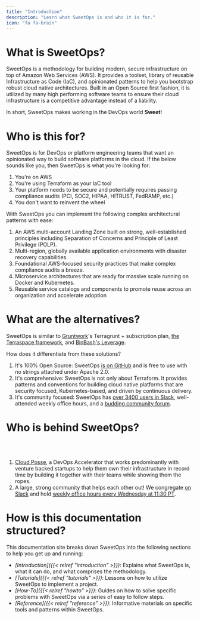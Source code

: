 ```yaml
---
title: "Introduction"
description: "Learn what SweetOps is and who it is for."
icon: "fa fa-brain"
---
```


# What is SweetOps?

SweetOps is a methodology for building modern, secure infrastructure on top of Amazon Web Services (AWS). It provides a toolset, library of reusable Infrastructure as Code (IaC), and opinionated patterns to help you bootstrap robust cloud native architectures. Built in an Open Source first fashion, it is utilized by many high performing software teams to ensure their cloud infrastructure is a competitive advantage instead of a liability.

In short, SweetOps makes working in the DevOps world **Sweet**!

# Who is this for?

SweetOps is for DevOps or platform engineering teams that want an opinionated way to build software platforms in the cloud. If the below sounds like you, then SweetOps is what you're looking for:

1. You're on AWS
1. You're using Terraform as your IaC tool
1. Your platform needs to be secure and potentially requires passing compliance audits (PCI, SOC2, HIPAA, HITRUST, FedRAMP, etc.)
1. You don't want to reinvent the wheel

With SweetOps you can implement the following complex architectural patterns with ease:

1. An AWS multi-account Landing Zone built on strong, well-established principles including Separation of Concerns and Principle of Least Privilege (POLP).
1. Multi-region, globally available application environments with disaster recovery capabilities.
1. Foundational AWS-focused security practices that make complex compliance audits a breeze.
1. Microservice architectures that are ready for massive scale running on Docker and Kubernetes.
1. Reusable service catalogs and components to promote reuse across an organization and accelerate adoption

# What are the alternatives?

SweetOps is similar to [Gruntwork](https://gruntwork.io/)'s Terragrunt + subscription plan, [the Terraspace framework](https://terraspace.cloud/), and [BinBash's Leverage](https://leverage.binbash.com.ar/).

How does it differentiate from these solutions?

1. It's 100% Open Source: SweetOps [is on GitHub](https://github.com/cloudposse) and is free to use with no strings attached under Apache 2.0.
1. It's comprehensive: SweetOps is not only about Terraform. It provides patterns and conventions for building cloud native platforms that are security focused, Kubernetes-based, and driven by continuous delivery.
1. It's community focused: SweetOps has [over 3400 users in Slack](https://sweetops.com/slack/), well-attended weekly office hours, and a [budding community forum](https://ask.sweetops.com/).

# Who is behind SweetOps?
<br></br>

1. [Cloud Posse](https://cloudposse.com), a DevOps Accelerator that works predominantly with venture backed startups to help them own their infrastructure in record time by building it together with their teams while showing them the ropes.
1. A large, strong community that helps each other out! We congregate [on Slack](https://sweetops.com/slack/) and hold [weekly office hours every Wednesday at 11:30 PT](https://cloudposse.com/office-hours/).


# How is this documentation structured?

This documentation site breaks down SweetOps into the following sections to help you get up and running:

- *[Introduction]({{< relref "introduction" >}})*: Explains what SweetOps is, what it can do, and what comprises the methodology.
- *[Tutorials]({{< relref "tutorials" >}})*: Lessons on how to utilize SweetOps to implement a project.
- *[How-To]({{< relref "howto" >}})*: Guides on how to solve specific problems with SweetOps via a series of easy to follow steps.
- *[Reference]({{< relref "reference" >}})*: Informative materials on specific tools and patterns within SweetOps.

